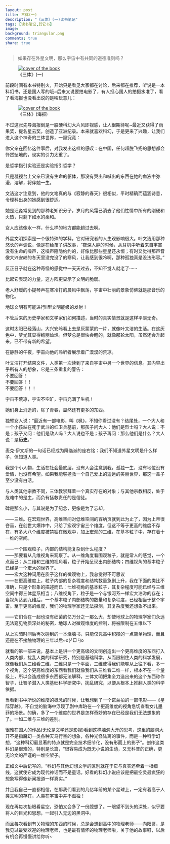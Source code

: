 ```yaml
---
layout: post
title: 三体(一)
description: "《三体》(一)读书笔记"
tags: [读书笔记,其它书]
image:
background: triangular.png
comments: true
share: true
---
```


>如果存在外星文明，那么宇宙中有共同的道德准则吗？

<figure>
    <a href="http://img12.360buyimg.com//n0/jfs/t1813/307/791551781/1182814/39ea5056/55dadc44N0e86c842.jpg">
        <img src="http://img12.360buyimg.com//n0/jfs/t1813/307/791551781/1182814/39ea5056/55dadc44N0e86c842.jpg" alt="cover of the book" />
    </a>
    <figcaption>《三体》(一)</figcaption>
</figure>

<!--more-->

前段时间有本书特别火，开始只是看见大家都在讨论，后来都在推荐，听说是一本科幻书，还是国人写的哦~后来又说要拍电影了，有人担心国人的拍摄水准了，看了看海报也没看出说的是啥玩意儿：

<figure>
    <a href="http://img31.mtime.cn/CMS/Gallery/2015/06/08/110341.70865216_1000.jpg">
        <img src="http://img31.mtime.cn/CMS/Gallery/2015/06/08/110341.70865216_1000.jpg" alt="cover of the book" />
    </a>
    <figcaption>《三体》(海报)</figcaption>
</figure>

不过这张先导海报倒是一股硬科幻大片风即视感，让人很期待呢~最近又获得了雨果奖，提名星云奖，创造了亚洲纪录。本来就喜欢科幻，于是更来了兴趣，让我们进入这个神奇的三体世界，一窥究竟：

你父亲在回忆这件事后，对我发出这样的感叹：在中国，任何超脱飞扬的思想都会怦然坠地的，现实的引力太重了。

是哲学指引实验还是实验指引哲学？

只是凝视台上父亲已没有生命的躯体，那没有哭出和喊出的东西在她的血液中弥漫，溶解，将伴她一生。

文洁这才注意到，他的文笔真的与《寂静的春天》很相似，平时精确而蕴涵诗意，令理科出身的她感到很舒适。

她是汪淼常见到的那种老知识分子，岁月的风霜已消去了他们性情中所有的刚硬和火热，只剩下如水的柔和。

女人应该像水一样，什么样的地方都能趟过去啊。

外星文明探索是一个很特殊的学科，它对研究者的人生观影响很大。叶文洁用那种悠长的声调说，像是在给孩子讲故事，“夜深人静的时候，从耳机中听着来自宇宙没有生命的噪声，这噪声隐隐约约的，好像比那些星星还永恒；有时又觉得那声音像大兴安岭的冬天里没完没了的寒风，让我感到很冷啊，那种孤独真是没法形容。”

反正日子就在这种奇怪的感觉中一天天过去，不知不觉人就老了······

比起它表现的力量，这方阵更显示了文明的脆弱。

老人舒缓的小提琴声在寒冷打的晨风中飘荡，宇宙中壮丽的景象仿佛就是那音乐的物化。

地球文明有可能进行Ⅱ型文明能级的发射！

不管后来的历史学家和文学家们如何描述，当时的真实情景就是这样平淡无奇。

这时太阳已经落山，大兴安岭看上去是灰蒙蒙的一片，就像叶文洁的生活。在这灰色中，梦尤其显得绚丽灿烂。但梦总是很快会醒的，就像那轮太阳，虽然还会升起来，已不带有新的希望。

在静静的午夜，宇宙向他的聆听者展示着广漠漠的荒凉。

叶文洁打开结果文件，人类第一次读到了来自宇宙中另一个世界的信息。其内容出乎所有人的想象，它是三条重复的警告：<br  />
不要回答！<br  />
不要回答！！<br  />
不要回答！！！

宇宙不荒凉，宇宙不空旷，宇宙充满了生机！

她们身上消逝的，除了青春，显然还有更多的东西。

独臂女人说：“最近有一部电影，叫《枫》，不知你看过没有？结尾处，一个大人和一个小孩站在死于武斗的红卫兵墓前，那孩子问大人：他们是烈士吗？大人说：不是；孩子又问：他们是敌人吗？大人说也不是；孩子再问：那么他们是什么？大人说：是**历史**。”

麦克·伊文斯的一句话已经成为降临派的座右铭：我们不知道外星文明是什么样子，但知道人类。

我是个小人物，生活在社会最底层，没有人会注意到我，孤独一生，没有地位没有爱情，也没有希望。如果我能够拯救一个自己爱上的遥远的美丽世界，那这一辈子至少没有白活。

与人类其他宗教不同，三体教崇拜着一个真实存在的对象；与其他宗教相反，处于危难中的是主，而负有拯救责任的是信徒。

碑是那么小，与其说是为了纪念，更像是为了忘却。

——三维。在宏观世界，高维空间对低维空间的容纳页就到此为止了，因为上帝很吝啬，在创世大爆炸中，只给了宏观宇宙三个维度。但这不等于更高的维度不存在，有多大八个维度被禁锢在微观中，加上宏观的三维，在基本粒子中，存在着十一维的空间。

——一个围观粒子，内部的结构能复杂到什么程度？<br  />
——那要看从几维视角来观察了。从一维角度看围观粒子，就是常人的感觉，一个点而已；从二维和三维的视角看，粒子开始呈现出内部结构；四维视角的基本粒子已经是一个宏大的世界了。<br  />
——宏大这种词用在质子这样的微观物上，我总觉得不可思议<br  />
——在更高维度上，粒子内部的复杂程度和结构数量急剧上升，我在下面的类比不准确，只是个形象的描述而已：七维视角的基本粒子，其复杂程度可能已经与三维空间中得三体星系相当；八维视角下，粒子是一个与银河系一样宏大浩渺的存在；当视角达到九维后，一个基本粒子内部结构的数量和复杂程度，已经相当于整个宇宙。至于更高的维度，我们的物理学家还无法探测，其复杂度我还想象不出来。<br  />

——它们合在一起也没有细菌的亿万分之一那么大，却使地球上的物理学家们永远无法窥见物质深处的秘密，地球人对微观维度的控制，将被限制在五维以下

从上次暗时间后再次碰到的一本烧脑书，只能仅凭高中积攒的一点简单物理，而且还是在不接触物理的三年以后~o(╯□╰)o

就看的第一部来说，基本上是讲一个更高级的文明创造出一个更高维度的东西打入人类内部，扰乱人类的科学研究，特别是基础科学，从而限制住人类的科学发展，就像我们从三维看二维，二维只是一个平面，三维使得我们能够从上往下看，多一个视角，这个更高维度的东西看我们就像我们从三维看二维一样，根本不在一个量级上，所以会造成很多东西都无法解释，三体文明把集全力造出来的这个东西称作智子，让智子潜入人类基础科学研究中，扰乱研究，以便从根本上推翻人类的科学依据。

当看到书中所说的维度的概念的时候，让我想到了一个诺兰拍的一部电影——《星际穿越》，不自觉的脑海中浮现了剧中库珀在一个更高维度的视角急切查看女儿墨菲的场景。的确，多了一个维度的世界是怎样奇妙的存在已经是我们无法想象的了。一如二维与三维的差别。

很难在国人的作品(无论是文学还是影视)看到这样脑洞大开的思考，这里的脑洞大开不是指魔幻一类各种天马行空的想象，各种光怪陆离的事件，而是一种科学幻想，“这种科幻最显著的特点就是完全技术细节化，没有形而上的影子”。创作这类科幻是很难的，特别是长篇，“很容易成为既无小说的生动，又无科普的正确，更无论文的严谨的一堆空架子。

正如文中后记写的，“科幻与其他幻想文学的区别就在于它与真实还牵着一根细线，这就使它成为现代神话而不是童话。好看的科幻小说应该是把最空灵最疯狂的想象写得像新闻报道一样真实。”

并且我自己一直都相信，在那我们看到的几亿年前的某个星球上，一定有着高于人类文明的存在，人类在宇宙中并不孤独！

现在再每次抬眼看星空，恐怕又会多了一份臆想了。一眼望不到头的深处，似乎要将人的目光和思想，一起引入无边的黑洞中。

而且每次看到有关物理的东西的时候，总是会想到高中的物理老师——向阳哥，是我见过最受欢迎的物理老师，也是最有情怀的物理老师啦，关于他的故事呀，以后有机会再慢慢讲给你听~